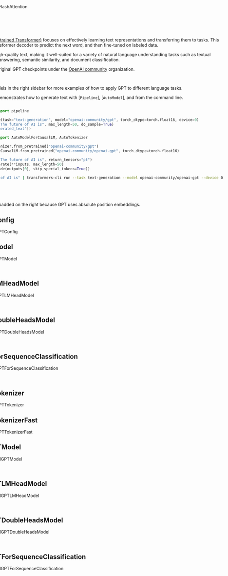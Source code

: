 <!--Copyright 2020 The HuggingFace Team. All rights reserved.

Licensed under the Apache License, Version 2.0 (the "License"); you may not use this file except in compliance with
the License. You may obtain a copy of the License at

http://www.apache.org/licenses/LICENSE-2.0

Unless required by applicable law or agreed to in writing, software distributed under the License is distributed on
an "AS IS" BASIS, WITHOUT WARRANTIES OR CONDITIONS OF ANY KIND, either express or implied. See the License for the
specific language governing permissions and limitations under the License.

⚠️ Note that this file is in Markdown but contain specific syntax for our doc-builder (similar to MDX) that may not be
rendered properly in your Markdown viewer.

-->


<div style="float: right;">
   <div class="flex flex-wrap space-x-1">
<img alt="PyTorch" src="https://img.shields.io/badge/PyTorch-DE3412?style=flat&logo=pytorch&logoColor=white">
<img alt="Flax" src="https://img.shields.io/badge/Flax-29a79b.svg?style=flat&logo=data:image/png;base64,...">
<img alt="FlashAttention" src="https://img.shields.io/badge/%E2%9A%A1%EF%B8%8E%20FlashAttention-eae0c8?style=flat">
</div>


# GPT

[GPT (Generative Pre-trained Transformer)](https://cdn.openai.com/research-covers/language-unsupervised/language_understanding_paper.pdf) focuses on effectively learning text representations and transferring them to tasks. This model trains the Transformer decoder to predict the next word, and then fine-tuned on labeled data.

GPT can generate high-quality text, making it well-suited for a variety of natural language understanding tasks such as textual entailment, question answering, semantic similarity, and document classification.

You can find all the original GPT checkpoints under the [OpenAI community](https://huggingface.co/openai-community/openai-gpt) organization.

> [!TIP]
> Click on the GPT models in the right sidebar for more examples of how to apply GPT to different language tasks.

The example below demonstrates how to generate text with [`Pipeline`], [`AutoModel`], and from the command line.



<hfoptions id="usage">
<hfoption id="Pipeline">


```python
import torch
from transformers import pipeline

generator = pipeline(task="text-generation", model="openai-community/gpt", torch_dtype=torch.float16, device=0)
output = generator("The future of AI is", max_length=50, do_sample=True)
print(output[0]["generated_text"])
```

</hfoption>
<hfoption id="AutoModel">

```python
from transformers import AutoModelForCausalLM, AutoTokenizer

tokenizer = AutoTokenizer.from_pretrained("openai-community/gpt")
model = AutoModelForCausalLM.from_pretrained("openai-community/openai-gpt", torch_dtype=torch.float16)

inputs = tokenizer("The future of AI is", return_tensors="pt")
outputs = model.generate(**inputs, max_length=50)
print(tokenizer.decode(outputs[0], skip_special_tokens=True))
```

</hfoption>
<hfoption id="transformers-cli">

```bash
echo -e "The future of AI is" | transformers-cli run --task text-generation --model openai-community/openai-gpt --device 0

```
</hfoption>
</hfoptions>

## Notes

- Inputs should be padded on the right because GPT uses absolute position embeddings.

## OpenAIGPTConfig

[[autodoc]] OpenAIGPTConfig

## OpenAIGPTModel

[[autodoc]] OpenAIGPTModel
- forward

## OpenAIGPTLMHeadModel

[[autodoc]] OpenAIGPTLMHeadModel
- forward

## OpenAIGPTDoubleHeadsModel

[[autodoc]] OpenAIGPTDoubleHeadsModel
- forward

## OpenAIGPTForSequenceClassification

[[autodoc]] OpenAIGPTForSequenceClassification
- forward

## OpenAIGPTTokenizer

[[autodoc]] OpenAIGPTTokenizer

## OpenAIGPTTokenizerFast

[[autodoc]] OpenAIGPTTokenizerFast

## TFOpenAIGPTModel

[[autodoc]] TFOpenAIGPTModel
- call

## TFOpenAIGPTLMHeadModel

[[autodoc]] TFOpenAIGPTLMHeadModel
- call

## TFOpenAIGPTDoubleHeadsModel

[[autodoc]] TFOpenAIGPTDoubleHeadsModel
- call

## TFOpenAIGPTForSequenceClassification

[[autodoc]] TFOpenAIGPTForSequenceClassification
- call
